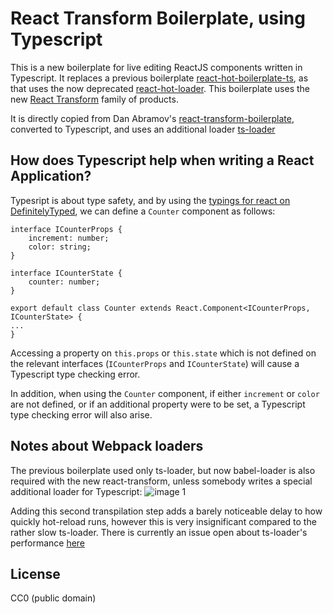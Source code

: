 React Transform Boilerplate, using Typescript
=============================================

This is a new boilerplate for live editing ReactJS components written in Typescript.
It replaces a previous boilerplate [react-hot-boilerplate-ts](https://github.com/wmaurer/react-hot-boilerplate-ts),
as that uses the now deprecated [react-hot-loader](https://github.com/gaearon/react-hot-loader).
This boilerplate uses the new [React Transform](https://github.com/gaearon/react-transform-boilerplate) family of products.

It is directly copied from Dan Abramov's [react-transform-boilerplate](https://github.com/gaearon/react-transform-boilerplate),
converted to Typescript, and uses an additional loader [ts-loader](https://github.com/TypeStrong/ts-loader)

## How does Typescript help when writing a React Application?

Typesript is about type safety, and by using the [typings for react on DefinitelyTyped](https://github.com/DefinitelyTyped/DefinitelyTyped/tree/master/react),
we can define a `Counter` component as follows:

```
interface ICounterProps {
	increment: number;
	color: string;
}

interface ICounterState {
	counter: number;
}

export default class Counter extends React.Component<ICounterProps, ICounterState> {
...
}
```

Accessing a property on `this.props` or `this.state` which is not defined on the relevant interfaces (`ICounterProps` and `ICounterState`)
will cause a Typescript type checking error.

In addition, when using the `Counter` component, if either `increment` or `color` are not defined, or if an additional property
were to be set, a Typescript type checking error will also arise.

## Notes about Webpack loaders

The previous boilerplate used only ts-loader, but now babel-loader is also required with the new react-transform, unless
somebody writes a special additional loader for Typescript:
![image 1](https://cloud.githubusercontent.com/assets/2899448/11448335/2ba57154-9556-11e5-8514-50641c37211e.png)

Adding this second transpilation step adds a barely noticeable delay to how quickly hot-reload runs, however this is very
insignificant compared to the rather slow ts-loader. There is currently an issue open about ts-loader's performance [here](https://github.com/TypeStrong/ts-loader/issues/78)

## License

CC0 (public domain)
